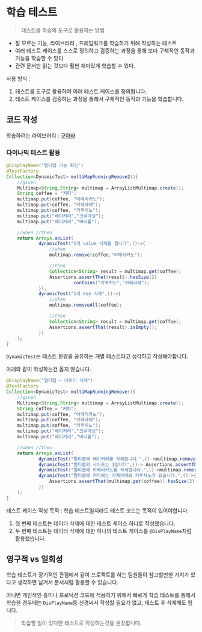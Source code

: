 # 학습 테스트
> 테스트를 학습의 도구로 활용하는 방법   
  

- 잘 모르는 기능, 라이브러리 , 프레임워크를 학습하기 위해 작성하는 테스트
- 여러 테스트 케이스를 스스로 정의하고 검증하는 과정을 통해 보다 구체적인 동작과 기능을 학습할 수 있다
- 관련 문서만 읽는 것보다 훨씬 재미있게 학습할 수 있다.

사용 방식
:
1. 테스트를 도구로 활용하여 여러 테스트 케이스를 정의합니다.
2. 테스트 케이스를 검증하는 과정을 통해서 구체적인 동작과 기능을 학습합니다.  
  
## 코드 작성
학습하려는 라이브러리 : [구아바](https://github.com/google/guava)

### 다이나믹 테스트 활용
```Java
@DisplayName("멀티맵 기능 확인")
@TestFactory
Collection<DynamicTest> multiMapRunningRemove2(){
    //given
    Multimap<String,String> multimap = ArrayListMultimap.create();
    String coffee = "커피";
    multimap.put(coffee, "아메리카노");
    multimap.put(coffee, "카페라떼");
    multimap.put(coffee, "카푸치노");
    multimap.put("베이커리","크루아싱");
    multimap.put("베이커리","버터롤");

    //when //then
    return Arrays.asList(
            dynamicTest("1개 value 삭제를 합니다",()->{
                //when
                multimap.remove(coffee,"아메리카노");

                //then
                Collection<String> result = multimap.get(coffee);
                Assertions.assertThat(result).hasSize(2)
                        .contains("카푸치노","카페라떼");
            }),
            dynamicTest("1개 key 삭제",()->{
                //when
                multimap.removeAll(coffee);

                //then
                Collection<String> result = multimap.get(coffee);
                Assertions.assertThat(result).isEmpty();
            })
    );
}
```  
`DynamicTest`는 테스트 환경을 공유하는 개별 테스트라고 생각하고 작성해야합니다.
  
아래와 같이 작성하는건 옳지 않습니다.
```Java
@DisplayName("멀티맵 - 데이터 삭제")
@TestFactory
Collection<DynamicTest> multiMapRunningRemove(){
    //given
    Multimap<String,String> multimap = ArrayListMultimap.create();
    String coffee = "커피";
    multimap.put(coffee, "아메리카노");
    multimap.put(coffee, "카페라떼");
    multimap.put(coffee, "카푸치노");
    multimap.put("베이커리","크루아싱");
    multimap.put("베이커리","버터롤");

    //when //then
    return Arrays.asList(
            dynamicTest("멀티맵에 베이커리를 삭제합니다.",()->multimap.removeAll("베이커리")),
            dynamicTest("멀티맵의 사이즈는 1입니다",()-> Assertions.assertThat(multimap.size()).isEqualTo(3)),
            dynamicTest("멀티맵에 아메리카노를 작세합니다.",()->multimap.remove(coffee,"아메리카노")),
            dynamicTest("멀티맵에 커피에는 카페라떼와 카푸치노가 있습니다.",()->{
                Assertions.assertThat(multimap.get(coffee)).hasSize(2);
            })
    );
}
```  

테스트 케이스 작성 목적
: 학습 테스트일지라도 테스트 코드는 목적이 있어야합니다.
1. 첫 번째 테스트는 데이터 삭제에 대한 테스트 케이스 하나로 작성했습니다.
2. 두 번째 테스트는 데이터 삭제에 대한 하나의 테스트 케이스를 `@DisPlayName`처럼 활용했습니다.  
  
## 영구적 vs 일회성
학습 테스트가 장기적인 관점에서 같이 프로젝트를 하는 팀원들이 
참고할만한 가치가 있다고 생각하면 남겨서 문서처럼 활용할 수 있습니다.  
  
아니면 개인적인 흥미나 프로덕션 코드에 적용하기 위해서 빠르게 학습 테스트를 통해서 학습한 경우에는 
`DisPlayName`등 신경써서 작성할 필요가 없고, 테스트 후 삭제해도 됩니다.  
  
> 학습할 일이 있다면 테스트로 작성하는것을 권장합니다.